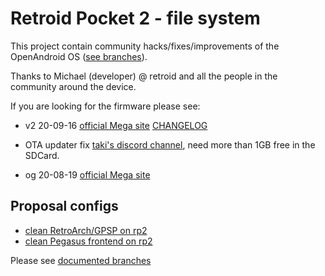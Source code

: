 # Retroid Pocket 2 - file system

This project contain community hacks/fixes/improvements of the OpenAndroid OS ([see branches](https://github.com/DFOXpro/rp2-fs/branches)).

Thanks to Michael (developer) @ retroid and all the people in the community around the device.

If you are looking for the firmware please see:

* v2 20-09-16 [official Mega site](https://mega.nz/folder/MVcgEIhR#IL2HHJBjMnXiBE0P7DB7Bw) [CHANGELOG]()

* OTA updater fix [taki's discord channel](https://discordapp.com/channels/419677614089961475/699386534352257065/758397262077362178), need more than 1GB free in the SDCard.

* og 20-08-19 [official Mega site](https://mega.nz/folder/FQsRGbYD#rMLsoUxaZEIFnt0l6EseJA)

## Proposal configs

* [clean RetroArch/GPSP on rp2](https://github.com/DFOXpro/rp2-fs/tree/retroarch-dfoxpro-proposal/DFOXpro-docs)
* [clean Pegasus frontend on rp2](https://github.com/DFOXpro/rp2-fs/tree/pegasus-dfoxpro-proposal/DFOXpro-docs/pegasus-frontend)

Please see [documented branches](https://github.com/DFOXpro/rp2-fs/branches)
